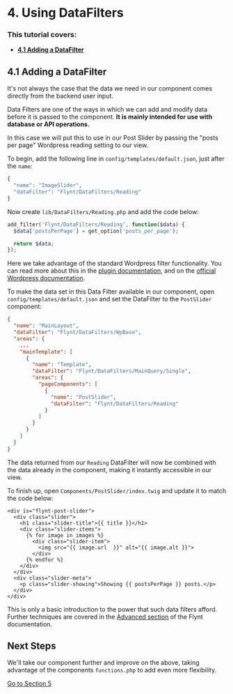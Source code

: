 # 4. Using DataFilters

<div class="alert">
  <h3>This tutorial covers:</h3>
  <ul>
    <li><strong><a href="#41-adding-a-datafilter">4.1 Adding a DataFilter</a></strong></li>
  </ul>
</div>

## 4.1 Adding a DataFilter
It's not always the case that the data we need in our component comes directly from the backend user input.

Data Filters are one of the ways in which we can add and modify data before it is passed to the component. **It is mainly intended for use with database or API operations.**

In this case we will put this to use in our Post Slider by passing the "posts per page" Wordpress reading setting to our view.

To begin, add the following line in `config/templates/default.json`, just after the `name`:

```php
{
  "name": "ImageSlider",
  "dataFilter": "Flynt/DataFilters/Reading"
}
```

Now create `lib/DataFilters/Reading.php` and add the code below:

```php
add_filter('Flynt/DataFilters/Reading', function($data) {
  $data['postsPerPage'] = get_option('posts_per_page');

  return $data;
});
```

<p class="source-note">Here we take advantage of the standard Wordpress filter functionality. You can read more about this in the <a href="../add-link">plugin documentation</a>, and on the <a href="https://codex.wordpress.org/Plugin_API#Hooks.2C_Actions_and_Filters" target="_blank">official Wordpress documentation</a>.</p>

To make the data set in this Data Filter available in our component, open `config/templates/default.json` and set the DataFilter to the `PostSlider` component:

```json
{
  "name": "MainLayout",
  "dataFilter": "Flynt/DataFilters/WpBase",
  "areas": {
    ...
    "mainTemplate": [
      {
        "name": "Template",
        "dataFilter": "Flynt/DataFilters/MainQuery/Single",
        "areas": {
          "pageComponents": [
            {
              "name": "PostSlider",
              "dataFilter": "Flynt/DataFilters/Reading"
            }
          ]
        }
      }
    ]
  }
}
```

The data returned from our `Reading` DataFilter will now be combined with the data already in the component, making it instantly accessible in our view.

To finish up, open `Components/PostSlider/index.twig` and update it to match the code below:

```twig
<div is="flynt-post-slider">
  <div class="slider">
    <h1 class="slider-title">{{ title }}</h1>
    <div class="slider-items">
      {% for image in images %}
        <div class="slider-item">
          <img src="{{ image.url  }}" alt="{{ image.alt }}">
        </div>
      {% endfor %}
    </div>
  </div>
  <div class="slider-meta">
    <p class="slider-showing">Showing {{ postsPerPage }} posts.</p>
  </div>
</div>
```

This is only a basic introduction to the power that such data filters afford. Further techniques are covered in the [Advanced section](../advanced/readme.md) of the Flynt documentation.

<div class="alert alert-steps">
  <h2>Next Steps</h2>

  <p>We'll take our component further and improve on the above, taking advantage of the components <code>functions.php</code> to add even more flexibility.</p>

  <p><a href="modify-data.md" class="btn btn-primary">Go to Section 5</a></p>
</div>
